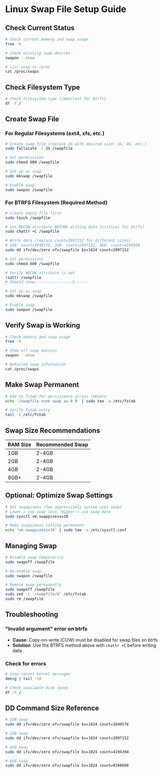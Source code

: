 # Linux Swap File Setup Guide

## Check Current Status

```bash
# Check current memory and swap usage
free -h

# Check existing swap devices
swapon --show

# List swap in /proc
cat /proc/swaps
```

## Check Filesystem Type

```bash
# Check filesystem type (important for btrfs)
df -T /
```

## Create Swap File

### For Regular Filesystems (ext4, xfs, etc.)

```bash
# Create swap file (replace 2G with desired size: 1G, 4G, etc.)
sudo fallocate -l 2G /swapfile

# Set permissions
sudo chmod 600 /swapfile

# Set up as swap
sudo mkswap /swapfile

# Enable swap
sudo swapon /swapfile
```

### For BTRFS Filesystem (Required Method)

```bash
# Create empty file first
sudo touch /swapfile

# Set NOCOW attribute BEFORE writing data (critical for btrfs)
sudo chattr +C /swapfile

# Write data (replace count=2097152 for different sizes)
# 1GB: count=1048576, 2GB: count=2097152, 4GB: count=4194304
sudo dd if=/dev/zero of=/swapfile bs=1024 count=2097152

# Set permissions
sudo chmod 600 /swapfile

# Verify NOCOW attribute is set
lsattr /swapfile
# Should show: ---------------C------

# Set up as swap
sudo mkswap /swapfile

# Enable swap
sudo swapon /swapfile
```

## Verify Swap is Working

```bash
# Check memory and swap usage
free -h

# Show all swap devices
swapon --show

# Detailed swap information
cat /proc/swaps
```

## Make Swap Permanent

```bash
# Add to fstab for persistence across reboots
echo '/swapfile none swap sw 0 0' | sudo tee -a /etc/fstab

# Verify fstab entry
tail -1 /etc/fstab
```

## Swap Size Recommendations

| RAM Size | Recommended Swap |
|----------|------------------|
| 1GB      | 2-4GB           |
| 2GB      | 2-4GB           |
| 4GB      | 2-4GB           |
| 8GB+     | 2-4GB           |

## Optional: Optimize Swap Settings

```bash
# Set swappiness (how aggressively system uses swap)
# Lower = use swap less, Higher = use swap more
sudo sysctl vm.swappiness=10

# Make swappiness setting permanent
echo 'vm.swappiness=10' | sudo tee -a /etc/sysctl.conf
```

## Managing Swap

```bash
# Disable swap temporarily
sudo swapoff /swapfile

# Re-enable swap
sudo swapon /swapfile

# Remove swap permanently
sudo swapoff /swapfile
sudo sed -i '/swapfile/d' /etc/fstab
sudo rm /swapfile
```

## Troubleshooting

### "Invalid argument" error on btrfs
- **Cause**: Copy-on-write (COW) must be disabled for swap files on btrfs
- **Solution**: Use the BTRFS method above with `chattr +C` before writing data

### Check for errors
```bash
# View recent kernel messages
dmesg | tail -10

# Check available disk space
df -h /
```

## DD Command Size Reference

```bash
# 1GB swap
sudo dd if=/dev/zero of=/swapfile bs=1024 count=1048576

# 2GB swap  
sudo dd if=/dev/zero of=/swapfile bs=1024 count=2097152

# 4GB swap
sudo dd if=/dev/zero of=/swapfile bs=1024 count=4194304

# 8GB swap
sudo dd if=/dev/zero of=/swapfile bs=1024 count=8388608
```
